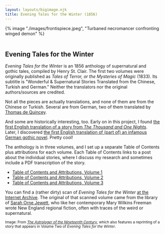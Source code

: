 ```yaml
---
layout: layouts/bigimage.njk
title: Evening Tales for the Winter (1856)
---
```


<div class="top_container">
    {% image "./images/frontispiece.jpeg", "Turbaned necromancer confronting winged demon" %}
</div>

<br>

<div class="message-box">
<h2>Evening Tales for the Winter</h2>


_Evening Tales for the Winter_ is an 1856 anthology of supernatural and gothic tales, compiled by Henry St. Clair. The first two volumes were originally published as _Tales of Terror, or the Mysteries of Magic_ (1833). Its subtitle is "Wonderful & Supernatural Stories Translated from the Chinese, Turkish and German." Neither the translators nor the original authors/sources are credited.

Not all the pieces are actually translations, and none of them are from the Chinese or Turkish. Several are from German, two of them translated by [Thomas de Quincey](https://en.wikipedia.org/wiki/Thomas_De_Quincey).

And some are historically interesting, too. Early on in this project, I found [the first English translation of a story from _The Thousand and One Nights_](/blog/2020-09-16-the-puzzle-of-judar/). Later, I discovered [the first English translation of (part of) an infamous German gothic novel](/blog/2021-01-18-notes-on-the-astrologer-of-the-nineteenth-century/). Pretty cool!

The anthology is in three volumes, and I set up a separate Table of Contents plus attributions for each volume. Each Table of Contents links to a post about the individual stories, where I discuss my research and sometimes include a PDF transcription of the story.

- [Table of Contents and Attributions, Volume 1](/pages/evening-tales-for-winter-volume-one/)
- [Table of Contents and Attributions, Volume 2](/pages/evening-tales-for-the-winter-volume-two/)
- [Table of Contents and Attributions, Volume 3](/pages/evening-tales-for-the-winter-volume-three/)

You can find a (rather dirty) scan of _Evening Tales for the Winter_ [at the Internet Archive](https://archive.org/details/eveningtalesfor00unkngoog). The original of that scanned volume came from the library of [Sarah Orne Jewett](https://spartacus-educational.com/DICjewett.htm), who like her contemporary Mary Wilkins Freeman wrote New England regional fiction, often with traces of the weird or supernatural.

</div>

<p><small>Image: From <a href="https://archive.org/details/astrologerofnine00raph/page/n41/mode/2up"><em>The Astrologer of the Nineteenth Century</em></a>, which also features a reprinting of a story that appears in Volume Two of <em>Evening Tales for the Winter</em>.
</small></p>